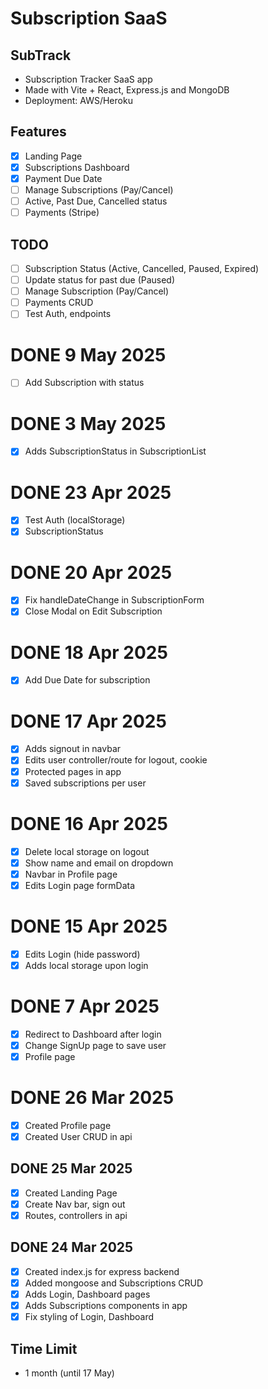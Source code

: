 # Subscription SaaS
## SubTrack

- Subscription Tracker SaaS app
- Made with Vite + React, Express.js and MongoDB
- Deployment: AWS/Heroku

## Features
- [x] Landing Page
- [x] Subscriptions Dashboard
- [x] Payment Due Date
- [ ] Manage Subscriptions (Pay/Cancel)
- [ ] Active, Past Due, Cancelled status
- [ ] Payments (Stripe)

## TODO
- [ ] Subscription Status (Active, Cancelled, Paused, Expired)
- [ ] Update status for past due (Paused)
- [ ] Manage Subscription (Pay/Cancel)
- [ ] Payments CRUD
- [ ] Test Auth, endpoints

# DONE 9 May 2025
- [ ] Add Subscription with status

# DONE 3 May 2025
- [x] Adds SubscriptionStatus in SubscriptionList

# DONE 23 Apr 2025
- [x] Test Auth (localStorage)
- [x] SubscriptionStatus

# DONE 20 Apr 2025
- [x] Fix handleDateChange in SubscriptionForm
- [x] Close Modal on Edit Subscription

# DONE 18 Apr 2025
- [x] Add Due Date for subscription

# DONE 17 Apr 2025
- [x] Adds signout in navbar
- [x] Edits user controller/route for logout, cookie
- [x] Protected pages in app
- [x] Saved subscriptions per user

# DONE 16 Apr 2025
- [x] Delete local storage on logout
- [x] Show name and email on dropdown
- [x] Navbar in Profile page
- [x] Edits Login page formData

# DONE 15 Apr 2025
- [x] Edits Login (hide password)
- [x] Adds local storage upon login

# DONE 7 Apr 2025
- [x] Redirect to Dashboard after login
- [x] Change SignUp page to save user
- [x] Profile page

# DONE 26 Mar 2025
- [x] Created Profile page
- [x] Created User CRUD in api

## DONE 25 Mar 2025
- [x] Created Landing Page
- [x] Create Nav bar, sign out
- [x] Routes, controllers in api

## DONE 24 Mar 2025
- [x] Created index.js for express backend
- [x] Added mongoose and Subscriptions CRUD
- [x] Adds Login, Dashboard pages
- [x] Adds Subscriptions components in app
- [x] Fix styling of Login, Dashboard

## Time Limit
- 1 month (until 17 May)
